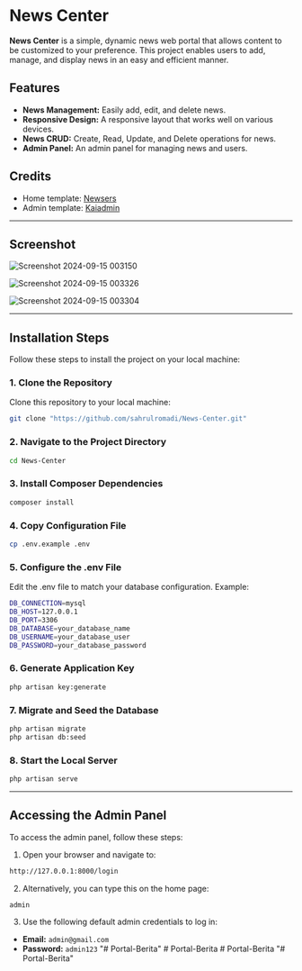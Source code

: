 # News Center

**News Center** is a simple, dynamic news web portal that allows content to be customized to your preference. This project enables users to add, manage, and display news in an easy and efficient manner.

## Features

-   **News Management:** Easily add, edit, and delete news.
-   **Responsive Design:** A responsive layout that works well on various devices.
-   **News CRUD:** Create, Read, Update, and Delete operations for news.
-   **Admin Panel:** An admin panel for managing news and users.

## Credits

-   Home template: [Newsers](https://themewagon.com/themes/newsers/)
-   Admin template: [Kaiadmin](https://themewagon.com/themes/kaiadmin/)

---

## Screenshot

![Screenshot 2024-09-15 003150](https://github.com/user-attachments/assets/b4c431ee-a0b6-4217-b1b4-1179e4de5363)

![Screenshot 2024-09-15 003326](https://github.com/user-attachments/assets/ffd1ab60-24de-4ed3-beaa-52bb444977c4)

![Screenshot 2024-09-15 003304](https://github.com/user-attachments/assets/222bde07-dcf2-4ce0-a222-b8b536e2adf1)

---

## Installation Steps

Follow these steps to install the project on your local machine:

### 1. Clone the Repository

Clone this repository to your local machine:

```bash
git clone "https://github.com/sahrulromadi/News-Center.git"
```

### 2. Navigate to the Project Directory

```bash
cd News-Center
```

### 3. Install Composer Dependencies

```bash
composer install
```

### 4. Copy Configuration File

```bash
cp .env.example .env
```

### 5. Configure the .env File

Edit the .env file to match your database configuration. Example:

```bash
DB_CONNECTION=mysql
DB_HOST=127.0.0.1
DB_PORT=3306
DB_DATABASE=your_database_name
DB_USERNAME=your_database_user
DB_PASSWORD=your_database_password
```

### 6. Generate Application Key

```bash
php artisan key:generate
```

### 7. Migrate and Seed the Database

```bash
php artisan migrate
php artisan db:seed
```

### 8. Start the Local Server

```bash
php artisan serve
```

---

## Accessing the Admin Panel

To access the admin panel, follow these steps:

1. Open your browser and navigate to:

```bash
http://127.0.0.1:8000/login
```

2. Alternatively, you can type this on the home page:

```bash
admin
```

3. Use the following default admin credentials to log in:

-   **Email:** `admin@gmail.com`
-   **Password:** `admin123`
"# Portal-Berita" 
#   P o r t a l - B e r i t a  
 #   P o r t a l - B e r i t a  
 "# Portal-Berita" 
